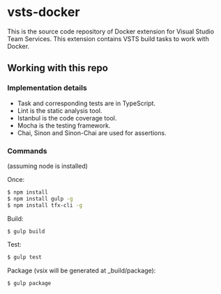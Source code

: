 # vsts-docker
This is the source code repository of Docker extension for Visual Studio Team Services. This extension contains VSTS build tasks to work with Docker.

## Working with this repo

### Implementation details
* Task and corresponding tests are in TypeScript.
* Lint is the static analysis tool.
* Istanbul is the code coverage tool.
* Mocha is the testing framework.
* Chai, Sinon and Sinon-Chai are used for assertions.

### Commands
(assuming node is installed)

Once:
```bash
$ npm install
$ npm install gulp -g
$ npm install tfx-cli -g
```

Build:
```bash
$ gulp build
```

Test:
```bash
$ gulp test
```

Package (vsix will be generated at _build/package):
```bash
$ gulp package
```
